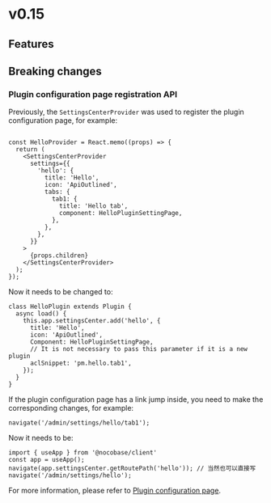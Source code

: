 # v0.15

## Features

## Breaking changes

### Plugin configuration page registration API

Previously, the `SettingsCenterProvider` was used to register the plugin configuration page, for example:

```tsx | pure

const HelloProvider = React.memo((props) => {
  return (
    <SettingsCenterProvider
      settings={{
        'hello': {
          title: 'Hello',
          icon: 'ApiOutlined',
          tabs: {
            tab1: {
              title: 'Hello tab',
              component: HelloPluginSettingPage,
            },
          },
        },
      }}
    >
      {props.children}
    </SettingsCenterProvider>
  );
});
```

Now it needs to be changed to:

```tsx | pure
class HelloPlugin extends Plugin {
  async load() {
    this.app.settingsCenter.add('hello', {
      title: 'Hello',
      icon: 'ApiOutlined',
      Component: HelloPluginSettingPage,
      // It is not necessary to pass this parameter if it is a new plugin
      aclSnippet: 'pm.hello.tab1',
    });
  }
}
```

If the plugin configuration page has a link jump inside, you need to make the corresponding changes, for example:

```tsx | pure
navigate('/admin/settings/hello/tab1');
```

Now it needs to be:

```tsx | pure
import { useApp } from '@nocobase/client'
const app = useApp();
navigate(app.settingsCenter.getRoutePath('hello')); // 当然也可以直接写 navigate('/admin/settings/hello');
```

For more information, please refer to [Plugin configuration page](/development/client/settings-center).
